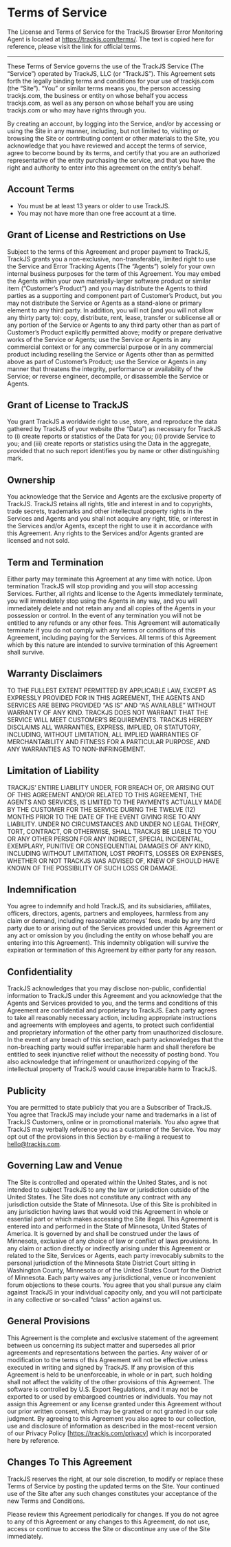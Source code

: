 Terms of Service
======================

The License and Terms of Service for the TrackJS Browser Error Monitoring Agent is located at https://trackjs.com/terms/. The text is copied here for reference, please visit the link for official terms.

---

These Terms of Service governs the use of the TrackJS Service (The “Service”) operated by TrackJS, LLC (or “TrackJS”). This Agreement sets forth the legally binding terms and conditions for your use of trackjs.com (the “Site”).  “You” or similar terms means you, the person accessing trackjs.com, the business or entity on whose behalf you access trackjs.com, as well as any person on whose behalf you are using trackjs.com or who may have rights through you.

By creating an account, by logging into the Service, and/or by accessing or using the Site in any manner, including, but not limited to, visiting or browsing the Site or contributing content or other materials to the Site, you acknowledge that you have reviewed and accept the terms of service, agree to become bound by its terms, and certify that you are an authorized representative of the entity purchasing the service, and that you have the right and authority to enter into this agreement on the entity’s behalf.

## Account Terms

- You must be at least 13 years or older to use TrackJS.
- You may not have more than one free account at a time.

## Grant of License and Restrictions on Use

Subject to the terms of this Agreement and proper payment to TrackJS, TrackJS grants you a non-exclusive, non-transferable, limited right to use the Service and Error Tracking Agents (The “Agents”) solely for your own internal business purposes for the term of this Agreement.  You may embed the Agents within your own materially-larger software product or similar item (“Customer’s Product”) and you may distribute the Agents to third parties as a supporting and component part of Customer’s Product, but you may not distribute the Service or Agents as a stand-alone or primary element to any third party.  In addition, you will not (and you will not allow any thirty party to): copy, distribute, rent, lease, transfer or sublicense all or any portion of the Service or Agents to any third party other than as part of Customer’s Product explicitly permitted above; modify or prepare derivative works of the Service or Agents; use the Service or Agents in any commercial context or for any commercial purpose or in any commercial product including reselling the Service or Agents other than as permitted above as part of Customer’s Product; use the Service or Agents in any manner that threatens the integrity, performance or availability of the Service; or reverse engineer, decompile, or disassemble the Service or Agents.

## Grant of License to TrackJS

You grant TrackJS a worldwide right to use, store, and reproduce the data gathered by TrackJS of your website (the “Data”) as necessary for TrackJS to (i) create reports or statistics of the Data for you; (ii) provide Service to you; and (iii) create reports or statistics using the Data in the aggregate, provided that no such report identifies you by name or other distinguishing mark.

## Ownership

You acknowledge that the Service and Agents are the exclusive property of TrackJS. TrackJS retains all rights, title and interest in and to copyrights, trade secrets, trademarks and other intellectual property rights in the Services and Agents and you shall not acquire any right, title, or interest in the Services and/or Agents, except the right to use it in accordance with this Agreement.  Any rights to the Services and/or Agents granted are licensed and not sold.

## Term and Termination

Either party may terminate this Agreement at any time with notice. Upon termination TrackJS will stop providing and you will stop accessing Services.  Further, all rights and license to the Agents immediately terminate, you will immediately stop using the Agents in any way, and you will immediately delete and not retain any and all copies of the Agents in your possession or control.  In the event of any termination you will not be entitled to any refunds or any other fees. This Agreement will automatically terminate if you do not comply with any terms or conditions of this Agreement, including paying for the Services.  All terms of this Agreement which by this nature are intended to survive termination of this Agreement shall survive.

## Warranty Disclaimers

TO THE FULLEST EXTENT PERMITTED BY APPLICABLE LAW, EXCEPT AS EXPRESSLY PROVIDED FOR IN THIS AGREEMENT, THE AGENTS AND SERVICES ARE BEING PROVIDED “AS IS” AND “AS AVAILABLE” WITHOUT WARRANTY OF ANY KIND. TRACKJS DOES NOT WARRANT THAT THE SERVICE WILL MEET CUSTOMER’S REQUIREMENTS. TRACKJS HEREBY DISCLAIMS ALL WARRANTIES, EXPRESS, IMPLIED, OR STATUTORY, INCLUDING, WITHOUT LIMITATION, ALL IMPLIED WARRANTIES OF MERCHANTABILITY AND FITNESS FOR A PARTICULAR PURPOSE, AND ANY WARRANTIES AS TO NON-INFRINGEMENT.

## Limitation of Liability

TRACKJS’ ENTIRE LIABILITY UNDER, FOR BREACH OF, OR ARISING OUT OF THIS AGREEMENT AND/OR RELATED TO THIS AGREEMENT, THE AGENTS AND SERVICES, IS LIMITED TO THE PAYMENTS ACTUALLY MADE BY THE CUSTOMER FOR THE SERVICE DURING THE TWELVE (12) MONTHS PRIOR TO THE DATE OF THE EVENT GIVING RISE TO ANY LIABILITY. UNDER NO CIRCUMSTANCES AND UNDER NO LEGAL THEORY, TORT, CONTRACT, OR OTHERWISE, SHALL TRACKJS BE LIABLE TO YOU OR ANY OTHER PERSON FOR ANY INDIRECT, SPECIAL INCIDENTAL, EXEMPLARY, PUNITIVE OR CONSEQUENTIAL DAMAGES OF ANY KIND, INCLUDING WITHOUT LIMITATION, LOST PROFITS, LOSSES OR EXPENSES, WHETHER OR NOT TRACKJS WAS ADVISED OF, KNEW OF SHOULD HAVE KNOWN OF THE POSSIBILITY OF SUCH LOSS OR DAMAGE.

## Indemnification

You agree to indemnify and hold TrackJS, and its subsidiaries, affiliates, officers, directors, agents, partners and employees, harmless from any claim or demand, including reasonable attorneys’ fees, made by any third party due to or arising out of the Services provided under this Agreement or any act or omission by you (including the entity on whose behalf you are entering into this Agreement). This indemnity obligation will survive the expiration or termination of this Agreement by either party for any reason.

## Confidentiality

TrackJS acknowledges that you may disclose non-public, confidential information to TrackJS under this Agreement and you acknowledge that the Agents and Services provided to you, and the terms and conditions of this Agreement are confidential and proprietary to TrackJS. Each party agrees to take all reasonably necessary action, including appropriate instructions and agreements with employees and agents, to protect such confidential and proprietary information of the other party from unauthorized disclosure. In the event of any breach of this section, each party acknowledges that the non-breaching party would suffer irreparable harm and shall therefore be entitled to seek injunctive relief without the necessity of posting bond. You also acknowledge that infringement or unauthorized copying of the intellectual property of TrackJS would cause irreparable harm to TrackJS.

## Publicity

You are permitted to state publicly that you are a Subscriber of TrackJS. You agree that TrackJS may include your name and trademarks in a list of TrackJS Customers, online or in promotional materials. You also agree that TrackJS may verbally reference you as a customer of the Service. You may opt out of the provisions in this Section by e-mailing a request to hello@trackjs.com.

## Governing Law and Venue

The Site is controlled and operated within the United States, and is not intended to subject TrackJS to any the law or jurisdiction outside of the United States. The Site does not constitute any contract with any jurisdiction outside the State of Minnesota.  Use of this Site is prohibited in any jurisdiction having laws that would void this Agreement in whole or essential part or which makes accessing the Site illegal.  This Agreement is entered into and performed in the State of Minnesota, United States of America. It is governed by and shall be construed under the laws of Minnesota, exclusive of any choice of law or conflict of laws provisions. In any claim or action directly or indirectly arising under this Agreement or related to the Site, Services or Agents, each party irrevocably submits to the personal jurisdiction of the Minnesota State District Court sitting in Washington County, Minnesota or of the United States Court for the District of Minnesota. Each party waives any jurisdictional, venue or inconvenient forum objections to these courts.  You agree that you shall pursue any claim against TrackJS in your individual capacity only, and you will not participate in any collective or so-called “class” action against us.

## General Provisions

This Agreement is the complete and exclusive statement of the agreement between us concerning its subject matter and supersedes all prior agreements and representations between the parties. Any waiver of or modification to the terms of this Agreement will not be effective unless executed in writing and signed by TrackJS. If any provision of this Agreement is held to be unenforceable, in whole or in part, such holding shall not affect the validity of the other provisions of this Agreement. The software is controlled by U.S. Export Regulations, and it may not be exported to or used by embargoed countries or individuals.  You may not assign this Agreement or any license granted under this Agreement without our prior written consent, which may be granted or not granted in our sole judgment.    By agreeing to this Agreement you also agree to our collection, use and disclosure of information as described in the most-recent version of our Privacy Policy [https://trackjs.com/privacy] which is incorporated here by reference.

## Changes To This Agreement

TrackJS reserves the right, at our sole discretion, to modify or replace these Terms of Service by posting the updated terms on the Site. Your continued use of the Site after any such changes constitutes your acceptance of the new Terms and Conditions.

Please review this Agreement periodically for changes. If you do not agree to any of this Agreement or any changes to this Agreement, do not use, access or continue to access the Site or discontinue any use of the Site immediately.
